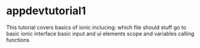 appdevtutorial1
===============

This tutorial covers basics of ionic inclucing:
which file should stuff go to
basic ionic interface
basic input and ui elements
scope and variables
calling functions
